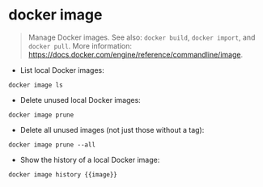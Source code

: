 # docker image

> Manage Docker images.
> See also: `docker build`, `docker import`, and `docker pull`.
> More information: <https://docs.docker.com/engine/reference/commandline/image>.

- List local Docker images:

`docker image ls`

- Delete unused local Docker images:

`docker image prune`

- Delete all unused images (not just those without a tag):

`docker image prune --all`

- Show the history of a local Docker image:

`docker image history {{image}}`
